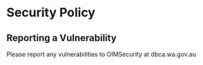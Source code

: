 # Security Policy

## Reporting a Vulnerability

Please report any vulnerabilities to OIMSecurity at dbca.wa.gov.au
